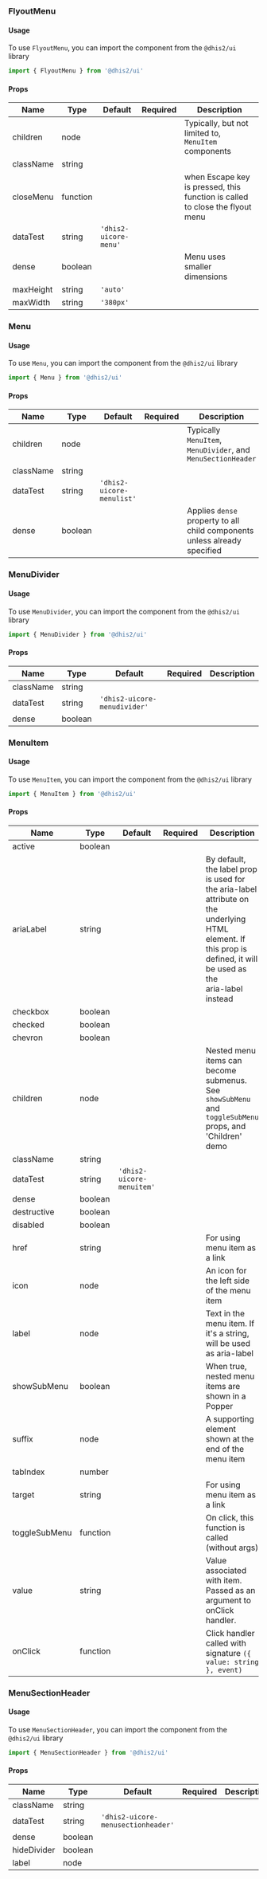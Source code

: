 ### FlyoutMenu

#### Usage

To use `FlyoutMenu`, you can import the component from the `@dhis2/ui` library  


```js
import { FlyoutMenu } from '@dhis2/ui'
```


#### Props

|Name|Type|Default|Required|Description|
|---|---|---|---|---|
|children|node|||Typically, but not limited to, `MenuItem` components|
|className|string||||
|closeMenu|function|||when Escape key is pressed, this function is called to close the flyout menu|
|dataTest|string|`'dhis2-uicore-menu'`|||
|dense|boolean|||Menu uses smaller dimensions|
|maxHeight|string|`'auto'`|||
|maxWidth|string|`'380px'`|||

### Menu

#### Usage

To use `Menu`, you can import the component from the `@dhis2/ui` library  


```js
import { Menu } from '@dhis2/ui'
```


#### Props

|Name|Type|Default|Required|Description|
|---|---|---|---|---|
|children|node|||Typically `MenuItem`, `MenuDivider`, and `MenuSectionHeader`|
|className|string||||
|dataTest|string|`'dhis2-uicore-menulist'`|||
|dense|boolean|||Applies `dense` property to all child components unless already specified|

### MenuDivider

#### Usage

To use `MenuDivider`, you can import the component from the `@dhis2/ui` library  


```js
import { MenuDivider } from '@dhis2/ui'
```


#### Props

|Name|Type|Default|Required|Description|
|---|---|---|---|---|
|className|string||||
|dataTest|string|`'dhis2-uicore-menudivider'`|||
|dense|boolean||||

### MenuItem

#### Usage

To use `MenuItem`, you can import the component from the `@dhis2/ui` library  


```js
import { MenuItem } from '@dhis2/ui'
```


#### Props

|Name|Type|Default|Required|Description|
|---|---|---|---|---|
|active|boolean||||
|ariaLabel|string|||By default, the label prop is used for the aria-label attribute on the<br/>underlying HTML element. If this prop is defined, it will be used as the<br/>aria-label instead|
|checkbox|boolean||||
|checked|boolean||||
|chevron|boolean||||
|children|node|||Nested menu items can become submenus.<br/>See `showSubMenu` and `toggleSubMenu` props, and 'Children' demo|
|className|string||||
|dataTest|string|`'dhis2-uicore-menuitem'`|||
|dense|boolean||||
|destructive|boolean||||
|disabled|boolean||||
|href|string|||For using menu item as a link|
|icon|node|||An icon for the left side of the menu item|
|label|node|||Text in the menu item. If it's a string, will be used as aria-label|
|showSubMenu|boolean|||When true, nested menu items are shown in a Popper|
|suffix|node|||A supporting element shown at the end of the menu item|
|tabIndex|number||||
|target|string|||For using menu item as a link|
|toggleSubMenu|function|||On click, this function is called (without args)|
|value|string|||Value associated with item. Passed as an argument to onClick handler.|
|onClick|function|||Click handler called with signature `({ value: string }, event)`|

### MenuSectionHeader

#### Usage

To use `MenuSectionHeader`, you can import the component from the `@dhis2/ui` library  


```js
import { MenuSectionHeader } from '@dhis2/ui'
```


#### Props

|Name|Type|Default|Required|Description|
|---|---|---|---|---|
|className|string||||
|dataTest|string|`'dhis2-uicore-menusectionheader'`|||
|dense|boolean||||
|hideDivider|boolean||||
|label|node||||

